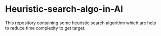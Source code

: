 # Heuristic-search-algo-in-AI
This repository containing some heuristic search algorithm which are help to reduce time complexity to get target.
